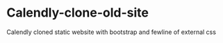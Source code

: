 # Calendly-clone-old-site
 Calendly cloned static website with bootstrap and fewline of external css

